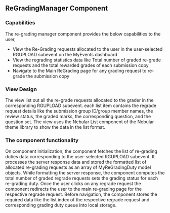 ## ReGradingManager Component

### Capabilities
	
The re-grading manager component provides the below capabilities to the user,

- View the Re-Grading requests allocated to the user in the user-selected RGUPLOAD subevent on the MyEvents dashboard
- View the regrading statistics data like Total number of graded re-grade requests and the total rewarded grades of each submission copy
- Navigate to the Main ReGrading page for any grading request to re-grade the submission copy

### View Design

The view list out all the re-grade requests allocated to the grader in the corresponding RGUPLOAD subevent. each list item contains the regrade request details like the submission group ID/group member names, the review status, the graded marks, the corresponding question, and the question set. The view uses the Nebular List component of the Nebular theme library to show the data in the list format.


### The component functionality

On component Initialization, the component fetches the list of re-grading duties data corresponding to the user-selected RGUPLOAD subevent. It processes the server response data and stored the formatted list of allocated re-grading requests as an array of MyReGradingDuty model objects. While formatting the server response, the component computes the total number of graded regrade requests sets the grading status for each re-grading duty. Once the user clicks on any regrade request the component redirects the user to the main re-grading page for the respective regrade request. Before navigation, the component stores the required data like the list index of the respective regrade request and corresponding grading duty queue into local storage.
